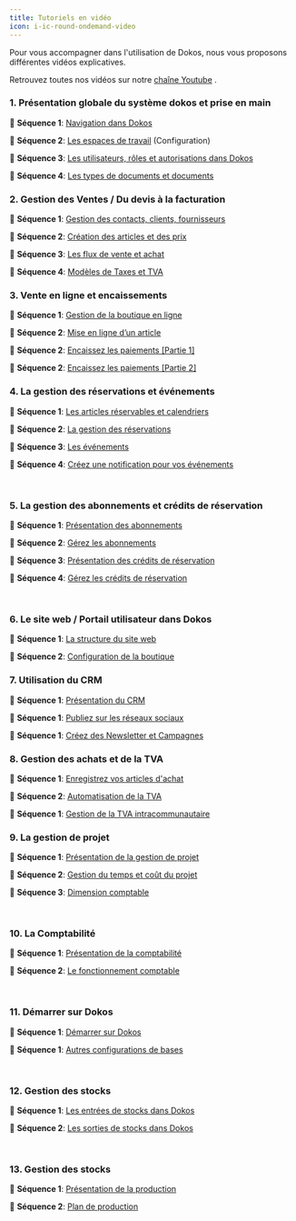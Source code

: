 ```yaml
---
title: Tutoriels en vidéo
icon: i-ic-round-ondemand-video
---
```


Pour vous accompagner dans l'utilisation de Dokos, nous vous proposons différentes vidéos explicatives. 

Retrouvez toutes nos vidéos sur notre  <a href="https://www.youtube.com/channel/UC2f3m8QANAVfKi2Pzw2fBlw
" target="_blank">chaîne Youtube</a> .

### 1. Présentation globale du système dokos et prise en main

:movie_camera: **Séquence 1**: <a href="https://www.youtube.com/watch?v=UaP3I7d7I9g&list=PLy7MEftWBZm1XCc0OPSAa7U4mAV6G-RVl&index=1
" target="_blank">Navigation dans Dokos</a>

:movie_camera: **Séquence 2**: <a href="https://www.youtube.com/watch?v=akJU0NpAwqE&list=PLy7MEftWBZm1XCc0OPSAa7U4mAV6G-RVl&index=2
" target="_blank">Les espaces de travail</a>  (Configuration)

:movie_camera: **Séquence 3**: <a href="https://www.youtube.com/watch?v=umxDQV17vW4&list=PLy7MEftWBZm1XCc0OPSAa7U4mAV6G-RVl&index=3
" target="_blank">Les utilisateurs, rôles et autorisations dans Dokos</a>

:movie_camera: **Séquence 4**: <a href="https://www.youtube.com/watch?v=Ih-nnYoyXOk&list=PLy7MEftWBZm1XCc0OPSAa7U4mAV6G-RVl&index=4
" target="_blank">Les types de documents et documents</a>
<br>

### 2. Gestion des Ventes / Du devis à la facturation

:movie_camera: **Séquence 1**: <a href="https://www.youtube.com/watch?v=t61pcz9MvVo&list=PLy7MEftWBZm1rUb0WfbM3Y_LKsfU4-R-c&index=1
" target="_blank">Gestion des contacts, clients, fournisseurs</a>

:movie_camera: **Séquence 2**: <a href="https://www.youtube.com/watch?v=kGrQPa6gXN8&list=PLy7MEftWBZm1rUb0WfbM3Y_LKsfU4-R-c&index=2
" target="_blank">Création des articles et des prix</a>

:movie_camera: **Séquence 3**: <a href="https://www.youtube.com/watch?v=Hi9pKGpQ6pI&list=PLy7MEftWBZm1rUb0WfbM3Y_LKsfU4-R-c&index=3
" target="_blank">Les flux de vente et achat</a>

:movie_camera: **Séquence 4**: <a href="https://www.youtube.com/watch?v=XKM-xUMD1KM&list=PLy7MEftWBZm1rUb0WfbM3Y_LKsfU4-R-c&index=4
" target="_blank">Modèles de Taxes et TVA</a>
<br>

### 3. Vente en ligne et encaissements

:movie_camera: **Séquence 1**: <a href="https://www.youtube.com/watch?v=TPbNswrFiPo&list=PLy7MEftWBZm0ZeCYRKc9YnIxztZVidKWI&index=1
" target="_blank">Gestion de la boutique en ligne</a>

:movie_camera: **Séquence 2**: <a href="https://www.youtube.com/watch?v=54_pBTWhTQo&list=PLy7MEftWBZm0ZeCYRKc9YnIxztZVidKWI&index=2
" target="_blank">Mise en ligne d’un article</a>

:movie_camera: **Séquence 2**: <a href="https://www.youtube.com/watch?v=yWnc7xh0s6E&list=PLy7MEftWBZm0ZeCYRKc9YnIxztZVidKWI&index=3
" target="_blank">Encaissez les paiements [Partie 1]</a>

:movie_camera: **Séquence 2**: <a href="https://www.youtube.com/watch?v=x0z2nhHCEAM&list=PLy7MEftWBZm0ZeCYRKc9YnIxztZVidKWI&index=4
" target="_blank">Encaissez les paiements [Partie 2]</a>
<br>

### 4. La gestion des réservations et événements

:movie_camera: **Séquence 1**: <a href="https://www.youtube.com/watch?v=AkAaewKFzRk&list=PLy7MEftWBZm38vKpUqTLePuj7-b5UI2pR&index=1
" target="_blank">Les articles réservables et calendriers</a>

:movie_camera: **Séquence 2**: <a href="https://www.youtube.com/watch?v=LBQjltFGKu8&list=PLy7MEftWBZm38vKpUqTLePuj7-b5UI2pR&index=2
" target="_blank">La gestion des réservations</a>

:movie_camera: **Séquence 3**: <a href="https://www.youtube.com/watch?v=Lu3g_gdmahM&list=PLy7MEftWBZm38vKpUqTLePuj7-b5UI2pR&index=3
" target="_blank">Les événements</a>

:movie_camera: **Séquence 4**: <a href="https://www.youtube.com/watch?v=6Uo24FELf60&list=PLy7MEftWBZm38vKpUqTLePuj7-b5UI2pR&index=4
" target="_blank">Créez une notification pour vos événements</a>

<br>

### 5. La gestion des abonnements et crédits de réservation

:movie_camera: **Séquence 1**: <a href="https://www.youtube.com/watch?v=mFjKIV2yLtQ&list=PLy7MEftWBZm1MprqZHjl6Ky0PjVxkfVTj&index=1
" target="_blank">Présentation des abonnements</a>

:movie_camera: **Séquence 2**: <a href="https://www.youtube.com/watch?v=rvZLyABAihg&list=PLy7MEftWBZm1MprqZHjl6Ky0PjVxkfVTj&index=2
" target="_blank">Gérez les abonnements</a>

:movie_camera: **Séquence 3**: <a href="https://www.youtube.com/watch?v=Q7ir_xLqTQo&list=PLy7MEftWBZm1MprqZHjl6Ky0PjVxkfVTj&index=2
" target="_blank">Présentation des crédits de réservation</a>

:movie_camera: **Séquence 4**: <a href="https://www.youtube.com/watch?v=aYV2TWRNFzY&list=PLy7MEftWBZm1MprqZHjl6Ky0PjVxkfVTj&index=4
" target="_blank">Gérez les crédits de réservation</a>

<br>

### 6. Le site web / Portail utilisateur dans Dokos

:movie_camera: **Séquence 1**: <a href="https://www.youtube.com/watch?v=4ZxypJwtsU8&list=PLy7MEftWBZm3DkrBBKSIT5-7cYVvJ-A3o&index=1
" target="_blank">La structure du site web</a>

:movie_camera: **Séquence 2**: <a href="https://www.youtube.com/watch?v=eL_K9Urv3g0&list=PLy7MEftWBZm3DkrBBKSIT5-7cYVvJ-A3o&index=2
" target="_blank">Configuration de la boutique</a>
<br>

### 7. Utilisation du CRM

:movie_camera: **Séquence 1**: <a href="https://www.youtube.com/watch?v=7OdZ39OfwfM&list=PLy7MEftWBZm3q0FiRPXWN5IgIMvaJg2zG&index=1
" target="_blank">Présentation du CRM</a>

:movie_camera: **Séquence 1**: <a href="https://www.youtube.com/watch?v=hogyWi9YGsQ&list=PLy7MEftWBZm3q0FiRPXWN5IgIMvaJg2zG&index=2
" target="_blank">Publiez sur les réseaux sociaux</a>

:movie_camera: **Séquence 1**: <a href="https://www.youtube.com/watch?v=cxHuxwSDZp0&list=PLy7MEftWBZm3q0FiRPXWN5IgIMvaJg2zG&index=3
" target="_blank">Créez des Newsletter et Campagnes</a>
<br>

### 8. Gestion des achats et de la TVA

:movie_camera: **Séquence 1**: <a href="https://www.youtube.com/watch?v=v5RnyKg6ggM&list=PLy7MEftWBZm2qwe80e36CslH4kYCATxVc&index=1
" target="_blank">Enregistrez vos articles d'achat</a>

:movie_camera: **Séquence 2**: <a href="https://www.youtube.com/watch?v=cipKAPCtWwY&list=PLy7MEftWBZm2qwe80e36CslH4kYCATxVc&index=2
" target="_blank">Automatisation de la TVA</a>

:movie_camera: **Séquence 1**: <a href="https://www.youtube.com/watch?v=5P6vq989nBc&list=PLy7MEftWBZm2qwe80e36CslH4kYCATxVc&index=3
" target="_blank">Gestion de la TVA intracommunautaire</a>
<br>

### 9. La gestion de projet

:movie_camera: **Séquence 1**: <a href="https://www.youtube.com/watch?v=j4dZV5OSKfI&list=PLy7MEftWBZm2kPJXm7CEaxQgNnzwtVxcy&index=1
" target="_blank">Présentation de la gestion de projet</a>

:movie_camera: **Séquence 2**: <a href="https://www.youtube.com/watch?v=3LRwxD0hh4A&list=PLy7MEftWBZm2kPJXm7CEaxQgNnzwtVxcy&index=2
" target="_blank">Gestion du temps et coût du projet</a>

:movie_camera: **Séquence 3**: <a href="https://www.youtube.com/watch?v=jhhLuwWXAFI&list=PLy7MEftWBZm2kPJXm7CEaxQgNnzwtVxcy&index=3
" target="_blank">Dimension comptable</a>

<br>

### 10. La Comptabilité

:movie_camera: **Séquence 1**: <a href="https://www.youtube.com/watch?v=YAHqMosWUiU&list=PLy7MEftWBZm1BktK55wkTJJ6XYGpChORB&index=1
" target="_blank">Présentation de la comptabilité</a>

:movie_camera: **Séquence 2**: <a href="https://www.youtube.com/watch?v=fZu6L67LewY&list=PLy7MEftWBZm1BktK55wkTJJ6XYGpChORB&index=2
" target="_blank">Le fonctionnement comptable</a>

<br>


### 11. Démarrer sur Dokos

:movie_camera: **Séquence 1**: <a href="https://www.youtube.com/watch?v=3FjDAdgiJOU&list=PLy7MEftWBZm3VgU6F2TmTxf2elacNiZaJ
" target="_blank">Démarrer sur Dokos</a>

:movie_camera: **Séquence 1**: <a href="https://www.youtube.com/watch?v=9JM9Ea4T184&list=PLy7MEftWBZm3VgU6F2TmTxf2elacNiZaJ&index=2
" target="_blank">Autres configurations de bases</a>

<br>


### 12. Gestion des stocks 

:movie_camera: **Séquence 1**: <a href="https://www.youtube.com/watch?v=ZBSzfysJHJM&list=PLy7MEftWBZm3DEkIOtulrra3rOe8Z4cb-
" target="_blank">Les entrées de stocks dans Dokos</a>

:movie_camera: **Séquence 2**: <a href="https://www.youtube.com/watch?v=6Sr-PBi3W2M&list=PLy7MEftWBZm3DEkIOtulrra3rOe8Z4cb-&index=2
" target="_blank">Les sorties de stocks dans Dokos</a>

<br>


### 13. Gestion des stocks 

:movie_camera: **Séquence 1**: <a href="https://www.youtube.com/watch?v=Tp_j3uUfkMU&list=PLy7MEftWBZm2g7-fWeCdW6HRhN6CkgI1p&index=1
" target="_blank">Présentation de la production</a>

:movie_camera: **Séquence 2**: <a href="https://www.youtube.com/watch?v=KWzLYx7pS8c&list=PLy7MEftWBZm2g7-fWeCdW6HRhN6CkgI1p&index=2
" target="_blank">Plan de production</a>





